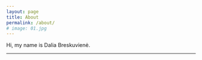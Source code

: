 ```yaml
---
layout: page
title: About
permalink: /about/
# image: 01.jpg
---
```


Hi, my name is Dalia Breskuvienė. 

***

